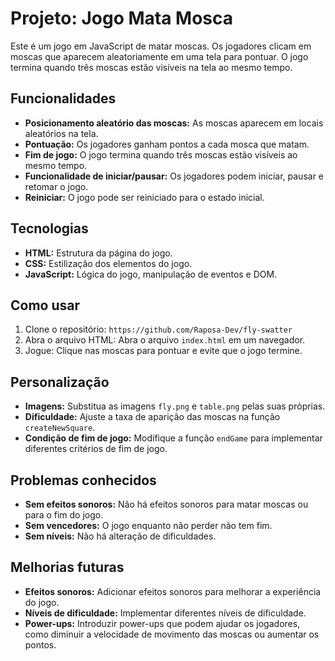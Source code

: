 # Projeto: Jogo Mata Mosca
 
Este é um jogo em JavaScript de matar moscas. Os jogadores clicam em moscas que aparecem aleatoriamente em uma tela para pontuar. O jogo termina quando três moscas estão visíveis na tela ao mesmo tempo.

## Funcionalidades
- **Posicionamento aleatório das moscas:** As moscas aparecem em locais aleatórios na tela.
- **Pontuação:** Os jogadores ganham pontos a cada mosca que matam.
- **Fim de jogo:** O jogo termina quando três moscas estão visíveis ao mesmo tempo.
- **Funcionalidade de iniciar/pausar:** Os jogadores podem iniciar, pausar e retomar o jogo.
- **Reiniciar:** O jogo pode ser reiniciado para o estado inicial.

## Tecnologias
- **HTML:** Estrutura da página do jogo.
- **CSS:** Estilização dos elementos do jogo.
- **JavaScript:** Lógica do jogo, manipulação de eventos e DOM.

## Como usar
1. Clone o repositório: `https://github.com/Raposa-Dev/fly-swatter`
2. Abra o arquivo HTML: Abra o arquivo `index.html` em um navegador.
3. Jogue: Clique nas moscas para pontuar e evite que o jogo termine.

## Personalização
- **Imagens:** Substitua as imagens `fly.png` e `table.png` pelas suas próprias.
- **Dificuldade:** Ajuste a taxa de aparição das moscas na função `createNewSquare`.
- **Condição de fim de jogo:** Modifique a função `endGame` para implementar diferentes critérios de fim de jogo.

## Problemas conhecidos
- **Sem efeitos sonoros:** Não há efeitos sonoros para matar moscas ou para o fim do jogo.
- **Sem vencedores:** O jogo enquanto não perder não tem fim.
- **Sem níveis:** Não há alteração de dificuldades.

## Melhorias futuras
- **Efeitos sonoros:** Adicionar efeitos sonoros para melhorar a experiência do jogo.
- **Níveis de dificuldade:** Implementar diferentes níveis de dificuldade.
- **Power-ups:** Introduzir power-ups que podem ajudar os jogadores, como diminuir a velocidade de movimento das moscas ou aumentar os pontos.
